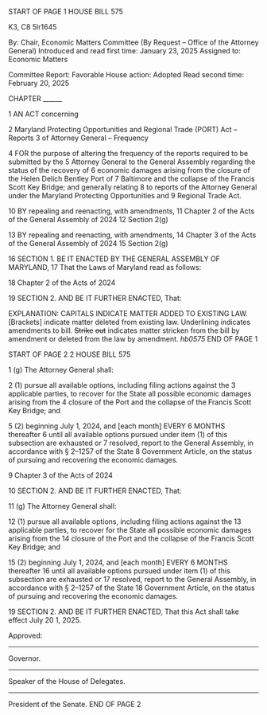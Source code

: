START OF PAGE 1
HOUSE BILL 575

K3, C8 5lr1645

By: Chair, Economic Matters Committee (By Request – Office of the Attorney
General)
Introduced and read first time: January 23, 2025
Assigned to: Economic Matters

Committee Report: Favorable
House action: Adopted
Read second time: February 20, 2025

CHAPTER ______

1 AN ACT concerning

2 Maryland Protecting Opportunities and Regional Trade (PORT) Act – Reports
3 of Attorney General – Frequency

4 FOR the purpose of altering the frequency of the reports required to be submitted by the
5 Attorney General to the General Assembly regarding the status of the recovery of
6 economic damages arising from the closure of the Helen Delich Bentley Port of
7 Baltimore and the collapse of the Francis Scott Key Bridge; and generally relating
8 to reports of the Attorney General under the Maryland Protecting Opportunities and
9 Regional Trade Act.

10 BY repealing and reenacting, with amendments,
11 Chapter 2 of the Acts of the General Assembly of 2024
12 Section 2(g)

13 BY repealing and reenacting, with amendments,
14 Chapter 3 of the Acts of the General Assembly of 2024
15 Section 2(g)

16 SECTION 1. BE IT ENACTED BY THE GENERAL ASSEMBLY OF MARYLAND,
17 That the Laws of Maryland read as follows:

18 Chapter 2 of the Acts of 2024

19 SECTION 2. AND BE IT FURTHER ENACTED, That:

EXPLANATION: CAPITALS INDICATE MATTER ADDED TO EXISTING LAW.
[Brackets] indicate matter deleted from existing law.
Underlining indicates amendments to bill.
~~Strike~~ ~~out~~ indicates matter stricken from the bill by amendment or deleted from the law by
amendment. *hb0575*
END OF PAGE 1

START OF PAGE 2
2 HOUSE BILL 575

1 (g) The Attorney General shall:

2 (1) pursue all available options, including filing actions against the
3 applicable parties, to recover for the State all possible economic damages arising from the
4 closure of the Port and the collapse of the Francis Scott Key Bridge; and

5 (2) beginning July 1, 2024, and [each month] EVERY 6 MONTHS thereafter
6 until all available options pursued under item (1) of this subsection are exhausted or
7 resolved, report to the General Assembly, in accordance with § 2–1257 of the State
8 Government Article, on the status of pursuing and recovering the economic damages.

9 Chapter 3 of the Acts of 2024

10 SECTION 2. AND BE IT FURTHER ENACTED, That:

11 (g) The Attorney General shall:

12 (1) pursue all available options, including filing actions against the
13 applicable parties, to recover for the State all possible economic damages arising from the
14 closure of the Port and the collapse of the Francis Scott Key Bridge; and

15 (2) beginning July 1, 2024, and [each month] EVERY 6 MONTHS thereafter
16 until all available options pursued under item (1) of this subsection are exhausted or
17 resolved, report to the General Assembly, in accordance with § 2–1257 of the State
18 Government Article, on the status of pursuing and recovering the economic damages.

19 SECTION 2. AND BE IT FURTHER ENACTED, That this Act shall take effect July
20 1, 2025.

Approved:

________________________________________________________________________________
Governor.

________________________________________________________________________________
Speaker of the House of Delegates.

________________________________________________________________________________
President of the Senate.
END OF PAGE 2